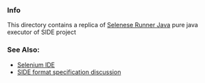 ### Info

This directory contains a replica of [Selenese Runner Java](https://github.com/vmi/selenese-runner-java)
pure java executor of SIDE project



### See Also:
  * [Selenium IDE](https://www.seleniumhq.org/selenium-ide/docs/en/introduction/getting-started/)
  * [SIDE format specification discussion](https://github.com/SeleniumHQ/selenium-ide/issues/77)
